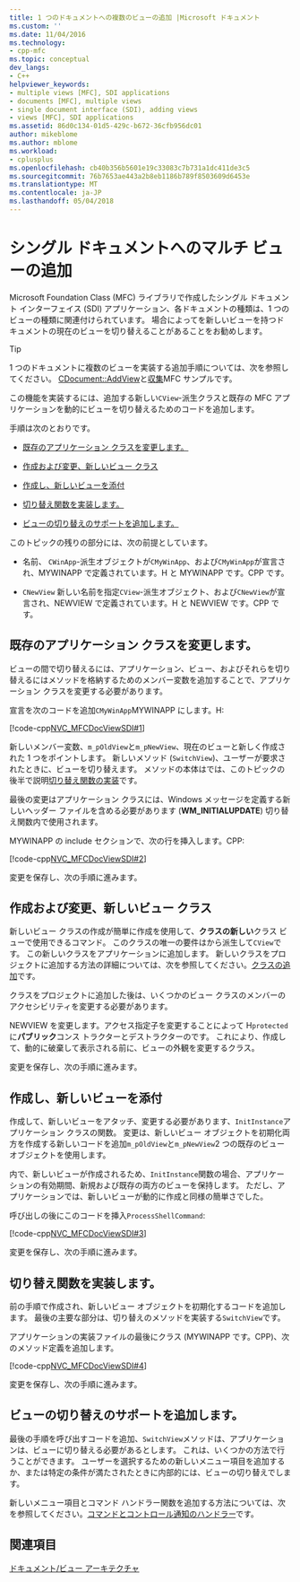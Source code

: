 ```yaml
---
title: 1 つのドキュメントへの複数のビューの追加 |Microsoft ドキュメント
ms.custom: ''
ms.date: 11/04/2016
ms.technology:
- cpp-mfc
ms.topic: conceptual
dev_langs:
- C++
helpviewer_keywords:
- multiple views [MFC], SDI applications
- documents [MFC], multiple views
- single document interface (SDI), adding views
- views [MFC], SDI applications
ms.assetid: 86d0c134-01d5-429c-b672-36cfb956dc01
author: mikeblome
ms.author: mblome
ms.workload:
- cplusplus
ms.openlocfilehash: cb40b356b5601e19c33083c7b731a1dc411de3c5
ms.sourcegitcommit: 76b7653ae443a2b8eb1186b789f8503609d6453e
ms.translationtype: MT
ms.contentlocale: ja-JP
ms.lasthandoff: 05/04/2018
---
```

# <a name="adding-multiple-views-to-a-single-document"></a>シングル ドキュメントへのマルチ ビューの追加
Microsoft Foundation Class (MFC) ライブラリで作成したシングル ドキュメント インターフェイス (SDI) アプリケーション、各ドキュメントの種類は、1 つのビューの種類に関連付けられています。 場合によってを新しいビューを持つドキュメントの現在のビューを切り替えることがあることをお勧めします。  
  
> [!TIP]
>  1 つのドキュメントに複数のビューを実装する追加手順については、次を参照してください。 [CDocument::AddView](../mfc/reference/cdocument-class.md#addview)と[収集](../visual-cpp-samples.md)MFC サンプルです。  
  
 この機能を実装するには、追加する新しい`CView`-派生クラスと既存の MFC アプリケーションを動的にビューを切り替えるためのコードを追加します。  
  
 手順は次のとおりです。  
  
-   [既存のアプリケーション クラスを変更します。](#vcconmodifyexistingapplicationa1)  
  
-   [作成および変更、新しいビュー クラス](#vcconnewviewclassa2)  
  
-   [作成し、新しいビューを添付](#vcconattachnewviewa3)  
  
-   [切り替え関数を実装します。](#vcconswitchingfunctiona4)  
  
-   [ビューの切り替えのサポートを追加します。](#vcconswitchingtheviewa5)  
  
 このトピックの残りの部分には、次の前提としています。  
  
-   名前、 `CWinApp`-派生オブジェクトが`CMyWinApp`、および`CMyWinApp`が宣言され、MYWINAPP で定義されています。H と MYWINAPP です。CPP です。  
  
-   `CNewView` 新しい名前を指定`CView`-派生オブジェクト、および`CNewView`が宣言され、NEWVIEW で定義されています。H と NEWVIEW です。CPP です。  
  
##  <a name="vcconmodifyexistingapplicationa1"></a> 既存のアプリケーション クラスを変更します。  
 ビューの間で切り替えるには、アプリケーション、ビュー、およびそれらを切り替えるにはメソッドを格納するためのメンバー変数を追加することで、アプリケーション クラスを変更する必要があります。  
  
 宣言を次のコードを追加`CMyWinApp`MYWINAPP にします。H:  
  
 [!code-cpp[NVC_MFCDocViewSDI#1](../mfc/codesnippet/cpp/adding-multiple-views-to-a-single-document_1.h)]  
  
 新しいメンバー変数、`m_pOldView`と`m_pNewView`、現在のビューと新しく作成された 1 つをポイントします。 新しいメソッド (`SwitchView`)、ユーザーが要求されたときに、ビューを切り替えます。 メソッドの本体はでは、このトピックの後半で説明[切り替え関数の実装](#vcconswitchingfunctiona4)です。  
  
 最後の変更はアプリケーション クラスには、Windows メッセージを定義する新しいヘッダー ファイルを含める必要があります (**WM_INITIALUPDATE**) 切り替え関数内で使用されます。  
  
 MYWINAPP の include セクションで、次の行を挿入します。CPP:  
  
 [!code-cpp[NVC_MFCDocViewSDI#2](../mfc/codesnippet/cpp/adding-multiple-views-to-a-single-document_2.cpp)]  
  
 変更を保存し、次の手順に進みます。  
  
##  <a name="vcconnewviewclassa2"></a> 作成および変更、新しいビュー クラス  
 新しいビュー クラスの作成が簡単に作成を使用して、**クラスの新しい**クラス ビューで使用できるコマンド。 このクラスの唯一の要件はから派生して`CView`です。 この新しいクラスをアプリケーションに追加します。 新しいクラスをプロジェクトに追加する方法の詳細については、次を参照してください。[クラスの追加](../ide/adding-a-class-visual-cpp.md)です。  
  
 クラスをプロジェクトに追加した後は、いくつかのビュー クラスのメンバーのアクセシビリティを変更する必要があります。  
  
 NEWVIEW を変更します。アクセス指定子を変更することによって H`protected`に**パブリック**コンス トラクターとデストラクターのです。 これにより、作成して、動的に破棄して表示される前に、ビューの外観を変更するクラス。  
  
 変更を保存し、次の手順に進みます。  
  
##  <a name="vcconattachnewviewa3"></a> 作成し、新しいビューを添付  
 作成して、新しいビューをアタッチ、変更する必要があります、`InitInstance`アプリケーション クラスの関数。 変更は、新しいビュー オブジェクトを初期化両方を作成する新しいコードを追加`m_pOldView`と`m_pNewView`2 つの既存のビュー オブジェクトを使用します。  
  
 内で、新しいビューが作成されるため、`InitInstance`関数の場合、アプリケーションの有効期間、新規および既存の両方のビューを保持します。 ただし、アプリケーションでは、新しいビューが動的に作成と同様の簡単さでした。  
  
 呼び出しの後にこのコードを挿入`ProcessShellCommand`:  
  
 [!code-cpp[NVC_MFCDocViewSDI#3](../mfc/codesnippet/cpp/adding-multiple-views-to-a-single-document_3.cpp)]  
  
 変更を保存し、次の手順に進みます。  
  
##  <a name="vcconswitchingfunctiona4"></a> 切り替え関数を実装します。  
 前の手順で作成され、新しいビュー オブジェクトを初期化するコードを追加します。 最後の主要な部分は、切り替えのメソッドを実装する`SwitchView`です。  
  
 アプリケーションの実装ファイルの最後にクラス (MYWINAPP です。CPP)、次のメソッド定義を追加します。  
  
 [!code-cpp[NVC_MFCDocViewSDI#4](../mfc/codesnippet/cpp/adding-multiple-views-to-a-single-document_4.cpp)]  
  
 変更を保存し、次の手順に進みます。  
  
##  <a name="vcconswitchingtheviewa5"></a> ビューの切り替えのサポートを追加します。  
 最後の手順を呼び出すコードを追加、`SwitchView`メソッドは、アプリケーションは、ビューに切り替える必要があるとします。 これは、いくつかの方法で行うことができます。 ユーザーを選択するための新しいメニュー項目を追加するか、または特定の条件が満たされたときに内部的には、ビューの切り替えでします。  
  
 新しいメニュー項目とコマンド ハンドラー関数を追加する方法については、次を参照してください。[コマンドとコントロール通知のハンドラー](../mfc/handlers-for-commands-and-control-notifications.md)です。  
  
## <a name="see-also"></a>関連項目  
 [ドキュメント/ビュー アーキテクチャ](../mfc/document-view-architecture.md)

